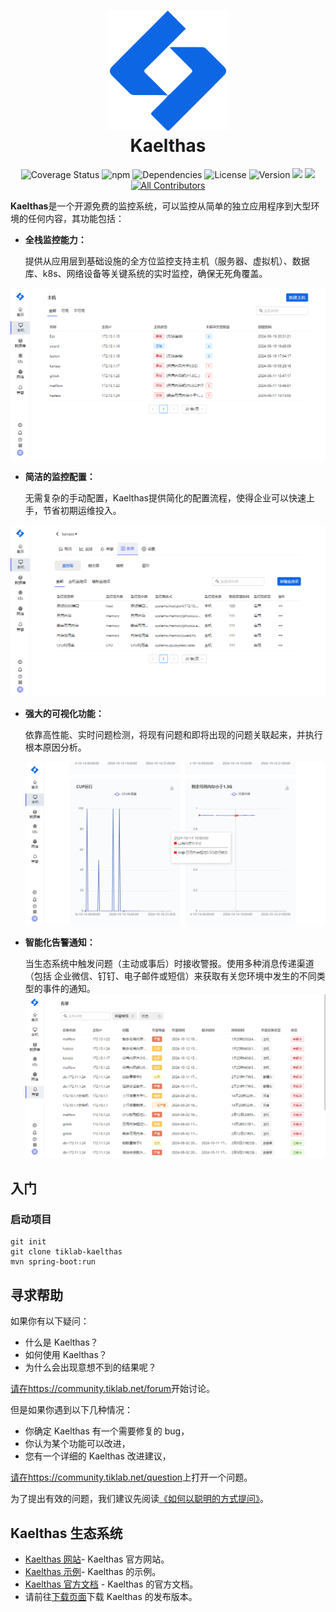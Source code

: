 
<h1 align="center" style="border-bottom: none">
    <a href="https://kaelthas.tiklab.net/" target="_blank"><img alt="Kaelthas" src="assets/kaelthasLOGO.png"></a><br>Kaelthas
</h1>

<div align="center">

![Coverage Status](https://coveralls.io/repos/github/owner/repo/badge.svg)
![npm](https://img.shields.io/npm/dw/package-name)
![Dependencies](https://img.shields.io/depfu/owner/repo)
![License](https://img.shields.io/github/license/owner/repo)
![Version](https://img.shields.io/github/v/release/owner/repo)
![](https://img.shields.io/badge/React-%5E17.0.2-brightgreen)
![](https://img.shields.io/badge/Express-%5E4.17.2-yellow)
[![All Contributors](https://img.shields.io/badge/all_contributors-1-orange.svg?style=flat-square)](#contributors-)


</div>

**Kaelthas**是一个开源免费的监控系统，可以监控从简单的独立应用程序到大型环境的任何内容，其功能包括：

- **全栈监控能力：**

  提供从应用层到基础设施的全方位监控支持主机（服务器、虚拟机）、数据库、k8s、网络设备等关键系统的实时监控，确保无死角覆盖。

![host-md.png](assets%2Fhost-md.png)

- **简洁的监控配置：**

  无需复杂的手动配置，Kaelthas提供简化的配置流程，使得企业可以快速上手，节省初期运维投入。

![config-md.png](assets%2Fconfig-md.png)

- **强大的可视化功能：**

  依靠高性能、实时问题检测，将现有问题和即将出现的问题关联起来，并执行根本原因分析。

  ![moning-md.png](assets%2Fmoning-md.png)

- **智能化告警通知：**

  当生态系统中触发问题（主动或事后）时接收警报。使用多种消息传递渠道（包括 企业微信、钉钉、电子邮件或短信）来获取有关您环境中发生的不同类型的事件的通知。
![alarm-md.png](assets%2Falarm-md.png)

## 入门

### 启动项目

```maven
git init
git clone tiklab-kaelthas
mvn spring-boot:run
```





## 寻求帮助



如果你有以下疑问：

- 什么是 Kaelthas？
- 如何使用 Kaelthas？
- 为什么会出现意想不到的结果呢？

[请在https://community.tiklab.net/forum](https://community.tiklab.net/forum)开始讨论。

但是如果你遇到以下几种情况：

- 你确定 Kaelthas 有一个需要修复的 bug，
- 你认为某个功能可以改进，
- 您有一个详细的 Kaelthas 改进建议，

[请在https://community.tiklab.net/question](https://community.tiklab.net/question)上打开一个问题。

为了提出有效的问题，我们建议先阅读[《如何以聪明的方式提问》](https://github.com/selfteaching/How-To-Ask-Questions-The-Smart-Way/blob/master/How-To-Ask-Questions-The-Smart-Way.md)。



## Kaelthas 生态系统


- [Kaelthas 网站](https://github.com/apache/Kaelthas-website)- Kaelthas 官方网站。
- [Kaelthas 示例](https://demo.tiklab.net/kaelthas)- Kaelthas 的示例。
- [Kaelthas 官方文档](https://doc.tiklab.net/document/45e814a237af) - Kaelthas 的官方文档。
- 请前往[下载页面](https://download.tiklab.net/)下载 Kaelthas 的发布版本。